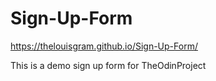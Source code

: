 # Sign-Up-Form

https://thelouisgram.github.io/Sign-Up-Form/

This is a demo sign up form for TheOdinProject
